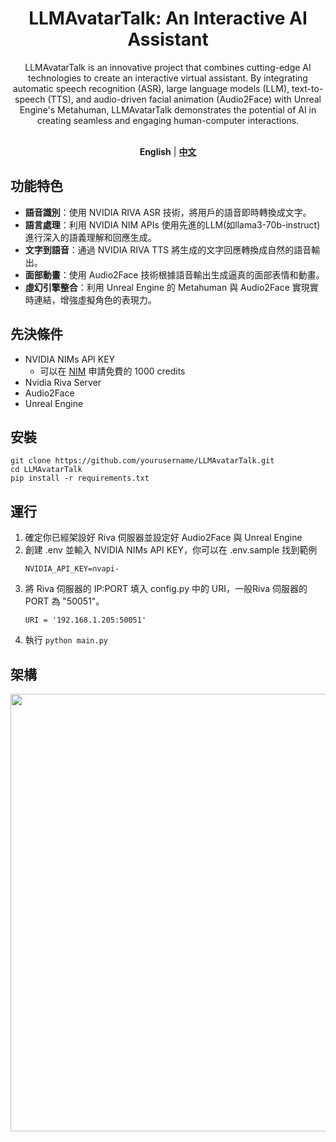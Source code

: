 <div align="center">

<h1>LLMAvatarTalk: An Interactive AI Assistant</h1>
LLMAvatarTalk is an innovative project that combines cutting-edge AI technologies to create an interactive virtual assistant. By integrating automatic speech recognition (ASR), large language models (LLM), text-to-speech (TTS), and audio-driven facial animation (Audio2Face) with Unreal Engine's Metahuman, LLMAvatarTalk demonstrates the potential of AI in creating seamless and engaging human-computer interactions. <br><br>

**English** | [**中文**](./docs/cn/README.md) 

</div>

## 功能特色

- **語音識別**：使用 NVIDIA RIVA ASR 技術，將用戶的語音即時轉換成文字。
- **語言處理**：利用 NVIDIA NIM APIs 使用先進的LLM(如llama3-70b-instruct)進行深入的語義理解和回應生成。
- **文字到語音**：通過 NVIDIA RIVA TTS 將生成的文字回應轉換成自然的語音輸出。
- **面部動畫**：使用 Audio2Face 技術根據語音輸出生成逼真的面部表情和動畫。
- **虛幻引擎整合**：利用 Unreal Engine 的 Metahuman 與 Audio2Face 實現實時連結，增強虛擬角色的表現力。


## 先決條件
- NVIDIA NIMs API KEY
    - 可以在 [NIM](https://build.nvidia.com/explore/discover?signin=false&signin_corporate=false) 申請免費的 1000 credits 
- Nvidia Riva Server
- Audio2Face
- Unreal Engine

## 安裝
   ```plaintext
   git clone https://github.com/yourusername/LLMAvatarTalk.git
   cd LLMAvatarTalk
   pip install -r requirements.txt
   ```

## 運行
1. 確定你已經架設好 Riva 伺服器並設定好 Audio2Face 與 Unreal Engine
2. 創建 .env 並輸入 NVIDIA NIMs API KEY，你可以在 .env.sample 找到範例
   ```plaintext
   NVIDIA_API_KEY=nvapi-
   ```
4. 將 Riva 伺服器的 IP:PORT 填入 config.py 中的 URI，一般Riva 伺服器的 PORT 為 "50051"。
   ```plaintext
   URI = '192.168.1.205:50051'
   ```
5. 執行 `python main.py`

## 架構
<img src = "https://github.com/wsxqaza12/LLMAvatarTalk-NVIDIA-RIVA-Audio2Face-Langchain/blob/main/png/architecture%20diagram.png" width ="700" />
